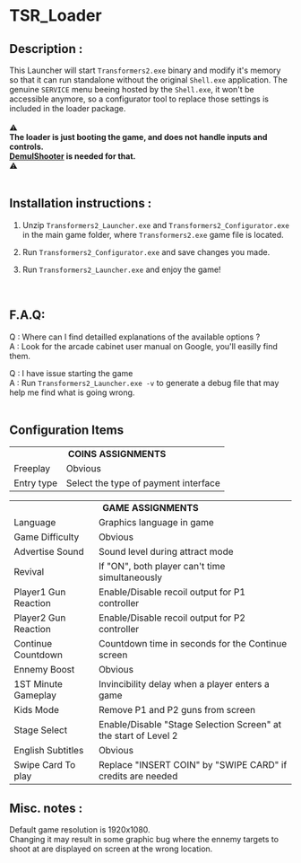 # TSR_Loader

## Description :  
This Launcher will start `Transformers2.exe` binary and modify it's memory so that it can run standalone without the original `Shell.exe` application.
The genuine `SERVICE` menu beeing hosted by the `Shell.exe`, it won't be accessible anymore, so a configurator tool to replace those settings is included in the loader package.  
<br> 
⚠️   
<b>The loader is just booting the game, and does not handle inputs and controls.  
[DemulShooter](https://github.com/argonlefou/DemulShooter/wiki/Ringedge-2#transformers--shadow-rising) is needed for that.
</b>   
⚠️
<br><br>

## Installation instructions :
1. Unzip `Transformers2_Launcher.exe` and `Transformers2_Configurator.exe` in the main game folder, where `Transformers2.exe` game file is located.
  
2. Run `Transformers2_Configurator.exe` and save changes you made.
  
3. Run `Transformers2_Launcher.exe` and enjoy the game!  
<br>

## F.A.Q:
Q : Where can I find detailled explanations of the available options ?  
A : Look for the arcade cabinet user manual on Google, you'll easilly find them.

Q : I have issue starting the game  
A : Run `Transformers2_Launcher.exe -v` to generate a debug file that may help me find what is going wrong.
<br><br>

## Configuration Items
<table>
  <tr><td align="center" colspan="2"><b>COINS ASSIGNMENTS</b></td></tr>
  <tr>
    <td>Freeplay</td>
    <td>Obvious</td>
  </tr>
  <tr>
    <td>Entry type</td>
    <td>Select the type of payment interface </td>
  </tr>
</table>

<table>
  <tr><td align="center" colspan="2"><b>GAME ASSIGNMENTS</b></td></tr>
  <tr>
    <td>Language</td>
    <td>Graphics language in game</td>
  </tr>
  <tr>
    <td>Game Difficulty</td>
    <td>Obvious</td>
  </tr>
  <tr>
    <td>Advertise Sound</td>
    <td>Sound level during attract mode</td>
  </tr>
  
  <tr>
    <td>Revival</td>
    <td>If "ON", both player can't time simultaneously</td>
  </tr>
  <tr>
    <td>Player1 Gun Reaction</td>
    <td>Enable/Disable recoil output for P1 controller</td>
  </tr>
  <tr>
    <td>Player2 Gun Reaction</td>
    <td>Enable/Disable recoil output for P2 controller</td>
  </tr>
  <tr>
    <td>Continue Countdown</td>
    <td>Countdown time in seconds for the Continue screen</td>
  </tr>
  <tr>
    <td>Ennemy Boost</td>
    <td>Obvious</td>
  </tr>
  <tr>
    <td>1ST Minute Gameplay	</td>
    <td>Invincibility delay when a player enters a game</td>
  </tr>
  <tr>
    <td>Kids Mode</td>
    <td>Remove P1 and P2 guns from screen</td>
  </tr>
  <tr>
    <td>Stage Select</td>
    <td>Enable/Disable "Stage Selection Screen" at the start of Level 2</td>
  </tr>

  <tr>
    <td>English Subtitles</td>
    <td>Obvious</td>
  </tr>
  <tr>
    <td>Swipe Card To play	</td>
    <td>Replace "INSERT COIN" by "SWIPE CARD" if credits are needed</td>
  </tr>
</table>

## Misc. notes :

Default game resolution is 1920x1080.  
Changing it may result in some graphic bug where the ennemy targets to shoot at are displayed on screen at the wrong location.



